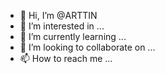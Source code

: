 - 👋 Hi, I’m @ARTTIN
- 👀 I’m interested in ...
- 🌱 I’m currently learning ...
- 💞️ I’m looking to collaborate on ...
- 📫 How to reach me ...

<!---
ARTTIN/ARTTIN is a ✨ special ✨ repository because its `README.md` (this file) appears on your GitHub profile.
You can click the Preview link to take a look at your changes.
--->
